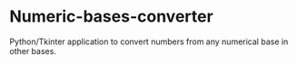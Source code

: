 # Numeric-bases-converter
Python/Tkinter application to convert numbers from any numerical base in other bases.
